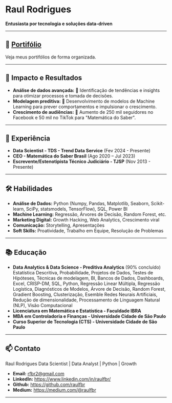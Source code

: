 # Raul Rodrigues

**Entusiasta por tecnologia e soluções data-driven**

---

## 🚀 [Portifólio](https://github.com/raulfbr/portifolio)

Veja meus portifólios de forma organizada.

---

## 🚀 Impacto e Resultados

* **Análise de dados avançada:** 🔎  Identificação de tendências e insights para otimizar processos e tomada de decisões.
* **Modelagem preditiva:** 🤖 Desenvolvimento de modelos de Machine Learning para prever comportamentos e impulsionar o crescimento.
* **Crescimento de audiências:** 🚀 Aumento de 250 mil seguidores no Facebook e 50 mil no TikTok para "Matemática do Saber".

---

## 💼 Experiência

* **Data Scientist - TDS - Trend Data Service** (Fev 2024 - Presente)
* **CEO - Matemática do Saber Brasil** (Ago 2020 – Jul 2023)
* **Escrevente/Estenotipista Técnico Judiciário - TJSP** (Nov 2013 - Presente)

---

## 🛠️ Habilidades

* **Análise de Dados:** Python (Numpy, Pandas, Matplotlib, Seaborn, Scikit-learn, SciPy, statsmodels, TensorFlow), SQL, Power BI
* **Machine Learning:** Regressão, Árvores de Decisão, Random Forest, etc.
* **Marketing Digital:** Growth Hacking, Web Analytics, Crescimento viral
* **Comunicação:** Storytelling, Apresentações
* **Soft Skills:** Proatividade, Trabalho em Equipe, Resolução de Problemas

---

## 📚 Educação

* **Data Analytics & Data Science - Preditiva Analytics** (90% concluído)
Estatística Descritiva, Probabilidade, Projetos de Dados, Testes de Hipóteses, Técnicas de modelagem, BI, Bancos de Dados, Dashboards, Excel, CRISP-DM, SQL, Python, Regressão Linear Múltipla, Regressão Logística, Diagnósticos de Modelos, Árvore de Decisão, Random Forest, Gradient Boosting, Clusterização, Esemble Redes Neurais Artificiais, Redução de dimensionalidade, Processamento de Linguagem Natural (NLP), Visão Computacional
* **Licenciatura em Matemática e Estatística - Faculdade IBRA**
* **MBA em Controladoria e Finanças - Universidade Cidade de São Paulo**
* **Curso Superior de Tecnologia (CTS) - Universidade Cidade de São Paulo**

---

## 📫 Contato
Raul Rodrigues
Data Scientist | Data Analyst | Python | Growth

* **Email:** rfbr2@gmail.com
* **LinkedIn:** https://www.linkedin.com/in/raulfbr/
* **Github:** https://github.com/raulfbr
* **Medium:** https://medium.com/@raulfbr 

---

